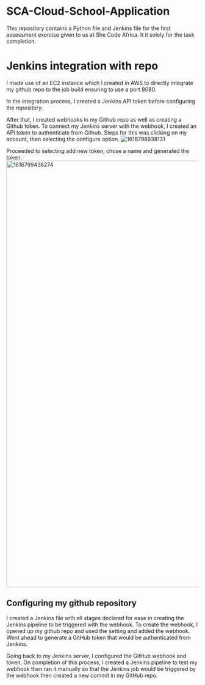 # SCA-Cloud-School-Application

This repository contains a Python file and Jenkins file for the first assessment exercise given to us at She Code Africa. It it solely for the task completion.

# Jenkins integration with repo

I made use of an EC2 instance which I created in AWS to directly integrate my github repo to the job build ensuring to use a port 8080.

In the integration process, I created a Jenkins API token before configuring the repository.

After that, I created webhooks in my Github repo as well as creating a Github token. To connect my Jenkins server with the webhook, I created an API token to authenticate from Github. Steps for this was clicking on my account, then selecting the configure option.
![1616798938131](https://user-images.githubusercontent.com/89241109/161636474-6587b5d0-84d0-42e8-b992-b916157a2492.png)

Proceeded to selecting add new token, chose a name and generated the token.
<img width="1116" alt="1616799438274" src="https://user-images.githubusercontent.com/89241109/161636636-0e5a83b7-55cd-415a-b77c-b2c5b5499b7a.png">


## Configuring my github repository
I created a Jenkins file with all stages declared for ease in creating the Jenkins pipeline to be triggered with the webhook. To create the webhook, I opened up my github repo and used the setting and added the webhook. Went ahead to generate a GitHub token that would be authenticated from Jenkins.

Going back to my Jenkins server, I configured the GitHub webhook and token. On completion of this process, I created a Jenkins pipeline to test my webhook then ran it manually so that the Jenkins job would be triggered by the webhook then created a new commit in my GitHub repo.
